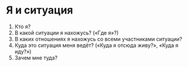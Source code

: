 # Я и ситуация

1. Кто я?
2. В какой ситуации я нахожусь? («Где я»?)
3. В каких отношениях я нахожусь со всеми участниками ситуации?
4. Куда это ситуация меня ведёт? («Куда я отсюда живу?», «Куда я иду?»)
5. Зачем мне туда?
